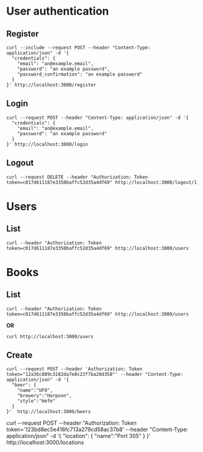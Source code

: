 
# User authentication

## Register

```
curl --include --request POST --header "Content-Type: application/json" -d '{
  "credentials": {
    "email": "an@example.email",
    "password": "an example password",
    "password_confirmation": "an example password"
  }
}' http://localhost:3000/register
```

## Login

```
curl --request POST --header "Content-Type: application/json" -d '{
  "credentials": {
    "email": "an@example.email",
    "password": "an example password"
  }
}' http://localhost:3000/login
```

## Logout

```
curl --request DELETE --header "Authorization: Token token=c017d611187e3350baffc52d35a4df69" http://localhost:3000/logout/1
```

# Users

## List

```
curl --header "Authorization: Token token=c017d611187e3350baffc52d35a4df69" http://localhost:3000/users
```

# Books

## List

```
curl --header "Authorization: Token token=c017d611187e3350baffc52d35a4df69" http://localhost:3000/users
```

**OR**

```
curl http://localhost:3000/users
```

## Create

```
curl --request POST --header 'Authorization: Token token="12a36c889c3182da7e0c22f7ba20d358"' --header "Content-Type: application/json" -d '{
  "beer": {
    "name":"UFO",
    "brewery":"Harpoon",
    "style":"Hefe"
  }
}'  http://localhost:3000/beers
```

curl --request POST --header "Authorization: Token token='123bd8ec5e416fc713a279cd58ac37b8' --header "Content-Type: application/json" -d '{
  "location": {
    "name":"Port 305"
  }
}'  http://localhost:3000/locations
